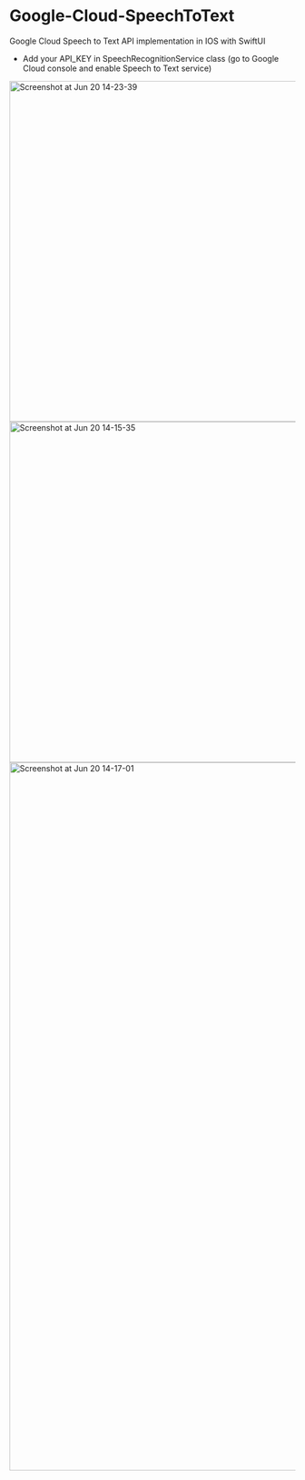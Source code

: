 # Google-Cloud-SpeechToText
Google Cloud Speech to Text API implementation in IOS with SwiftUI

- Add your API_KEY in SpeechRecognitionService class (go to Google Cloud console and enable Speech to Text service)

<img width="600" alt="Screenshot at Jun 20 14-23-39" src="https://github.com/akardas16/Google-Cloud-SpeechToText/assets/28716129/9a922cfd-32f6-409e-acb9-b117ed8d37dd">
<img width="600" alt="Screenshot at Jun 20 14-15-35" src="https://github.com/akardas16/Google-Cloud-SpeechToText/assets/28716129/0b519f52-fc27-4a0c-ae68-352ad17caa75">

<img width="1247" alt="Screenshot at Jun 20 14-17-01" src="https://github.com/akardas16/Google-Cloud-SpeechToText/assets/28716129/fcda8e69-03ec-43da-b8fd-f1a9baac10d6">

